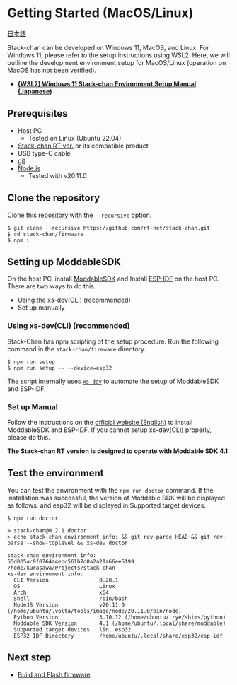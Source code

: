 # Getting Started (MacOS/Linux)

[日本語](./getting-started_ja.md)

Stack-chan can be developed on Windows 11, MacOS, and Linux. For Windows 11, please refer to the setup instructions using WSL2. Here, we will outline the development environment setup for MacOS/Linux (operation on MacOS has not been verified).

* **[(WSL2) Windows 11 Stack-chan Environment Setup Manual (Japanese)](./getting-started-wsl2_ja.md)**

## Prerequisites

* Host PC
    * Tested on Linux (Ubuntu 22.04)
* [Stack-chan RT ver.](https://rt-net.jp/products/rt-stackchan/) or its compatible product
* USB type-C cable
* [git](https://git-scm.com/)
* [Node.js](https://nodejs.org/en/)
    * Tested with v20.11.0

## Clone the repository

Clone this repository with the `--recursive` option.

```console
$ git clone --recursive https://github.com/rt-net/stack-chan.git
$ cd stack-chan/firmware
$ npm i
```

## Setting up ModdableSDK

On the host PC, install [ModdableSDK](https://github.com/Moddable-OpenSource/moddable) and
Install [ESP-IDF](https://docs.espressif.com/projects/esp-idf/en/latest/esp32/get-started/index.html) on the host PC.
There are two ways to do this.

- Using the xs-dev(CLI) (recommended)
- Set up manually

### Using xs-dev(CLI) (recommended)

Stack-Chan has npm scripting of the setup procedure.
Run the following command in the `stack-chan/firmware` directory.

```console
$ npm run setup
$ npm run setup -- --device=esp32
```

The script internally uses [`xs-dev`](https://github.com/HipsterBrown/xs-dev) to automate the setup of ModdableSDK and ESP-IDF.

### Set up Manual

Follow the instructions on the [official website (English)](https://github.com/Moddable-OpenSource/moddable/blob/public/documentation/Moddable%20SDK%20-%20Getting%20Started.md) to install ModdableSDK and ESP-IDF.
If you cannot setup xs-dev(CLI) properly, please do this.

**The Stack-chan RT version is designed to operate with Moddable SDK 4.1**

## Test the environment

You can test the environment with the `npm run doctor` command.
If the installation was successful, the version of Moddable SDK will be displayed as follows, and esp32 will be displayed in Supported target devices.

```console
$ npm run doctor

> stack-chan@0.2.1 doctor
> echo stack-chan environment info: && git rev-parse HEAD && git rev-parse --show-toplevel && xs-dev doctor

stack-chan environment info:
55d005ac9f0764a4ebc561b7d0a2a29a66ee5199
/home/kurasawa/Projects/stack-chan
xs-dev environment info:
  CLI Version                0.28.1
  OS                         Linux
  Arch                       x64
  Shell                      /bin/bash
  NodeJS Version             v20.11.0 (/home/ubuntu/.volta/tools/image/node/20.11.0/bin/node)
  Python Version             3.10.12 (/home/ubuntu/.rye/shims/python)
  Moddable SDK Version       4.1 (/home/ubuntu/.local/share/moddable)
  Supported target devices   lin, esp32
  ESP32 IDF Directory        /home/ubuntu/.local/share/esp32/esp-idf
```

## Next step

- [Build and Flash firmware](./flashing-firmware.md)
